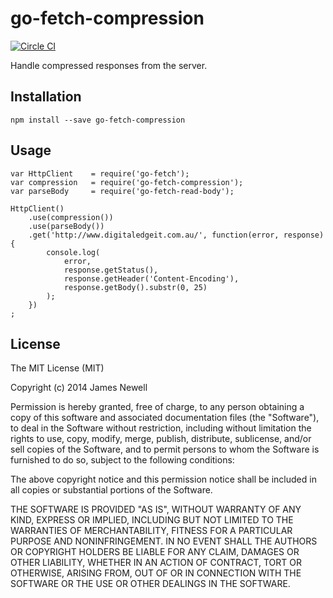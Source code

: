 # go-fetch-compression

[![Circle CI](https://circleci.com/gh/go-fetch-js/compression.svg?style=svg)](https://circleci.com/gh/go-fetch-js/compression)

Handle compressed responses from the server.

## Installation 

    npm install --save go-fetch-compression
    
## Usage
    
    var HttpClient    = require('go-fetch');
    var compression   = require('go-fetch-compression');
    var parseBody     = require('go-fetch-read-body');
    
    HttpClient()
        .use(compression())
        .use(parseBody())
        .get('http://www.digitaledgeit.com.au/', function(error, response) {
            console.log(
                error,
                response.getStatus(),
                response.getHeader('Content-Encoding'),
                response.getBody().substr(0, 25)
            );
        })
    ;
    

## License

The MIT License (MIT)

Copyright (c) 2014 James Newell

Permission is hereby granted, free of charge, to any person obtaining a copy of this software and associated documentation files (the "Software"), to deal in the Software without restriction, including without limitation the rights to use, copy, modify, merge, publish, distribute, sublicense, and/or sell copies of the Software, and to permit persons to whom the Software is furnished to do so, subject to the following conditions:

The above copyright notice and this permission notice shall be included in all copies or substantial portions of the Software.

THE SOFTWARE IS PROVIDED "AS IS", WITHOUT WARRANTY OF ANY KIND, EXPRESS OR IMPLIED, INCLUDING BUT NOT LIMITED TO THE WARRANTIES OF MERCHANTABILITY, FITNESS FOR A PARTICULAR PURPOSE AND NONINFRINGEMENT. IN NO EVENT SHALL THE AUTHORS OR COPYRIGHT HOLDERS BE LIABLE FOR ANY CLAIM, DAMAGES OR OTHER LIABILITY, WHETHER IN AN ACTION OF CONTRACT, TORT OR OTHERWISE, ARISING FROM, OUT OF OR IN CONNECTION WITH THE SOFTWARE OR THE USE OR OTHER DEALINGS IN THE SOFTWARE.
